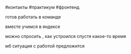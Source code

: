 #контакты #практикум #фронтенд   

готов работать в команде

вместе учимся в яндексе

можно спросить , как устроился спустя какое-то время

  

мб ситуация с работой предложится